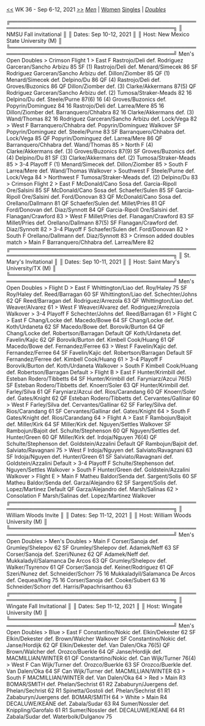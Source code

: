 [<<](men_doubles_2135.md) WK 36 - Sep 6-12, 2021 [>>](men_doubles_2137.md) [_Men_](./men_doubles_2136.md) | [Women](./women_doubles_2136.md) [Singles](./men_singles_2136.md) | [_Doubles_](./men_doubles_2136.md)

<a name="21-94373">
    ╔═════════════════════════════════════════════════════════════════════════════════════════════╗
    ║  NMSU Fall invitational                                                                     ║
    ║  Dates: Sep 10-12, 2021                                                                     ║
    ║  Host: New Mexico State University (M)                                                      ║
    ╚═════════════════════════════════════════════════════════════════════════════════════════════╝
     Men's Open Doubles
     > Crimson Flight 1
      > East
          F     Rastrojo/Deli                    def.     Rodriguez Garceran/Sancho Arbizu 85
         SF (1) Rastrojo/Deli                    def.     Menard/Simecek                   86
         SF     Rodriguez Garceran/Sancho Arbizu def.     Dillon/Ziomber                   85
         QF (1) Menard/Simecek                   def.     Delpino/Du                       86
         QF (4) Rastrojo/Deli                    def.     Groves/Buzonics                  86
         QF     Dillon/Ziomber                   def. (3) Clarke/Akkermans                 87(5)
         QF     Rodriguez Garceran/Sancho Arbizu def. (2) Tumosa/Straker-Meads             82
         16     Delpino/Du                       def.     Steele/Purne                     87(6)
         16 (4) Groves/Buzonics                  def.     Popyrin/Dominguez                84
         16     Rastrojo/Deli                    def.     Larrea/Mere                      85
         16     Dillon/Ziomber                   def.     Barranquero/Chhabra              82
         16     Clarke/Akkermans                 def. (3) Wand/Thomas                      82
         16     Rodriguez Garceran/Sancho Arbizu def.     Lock/Vega                        82
      > West
          F     Barranquero/Chhabra              def.     Popyrin/Dominguez                Walkover
         SF     Popyrin/Dominguez                def.     Steele/Purne                     83
         SF     Barranquero/Chhabra              def.     Lock/Vega                        85
         QF     Popyrin/Dominguez                def.     Larrea/Mere                      86
         QF     Barranquero/Chhabra              def.     Wand/Thomas                      85
      > North
          F (4) Clarke/Akkermans                 def. (3) Groves/Buzonics                  87(9)
         SF     Groves/Buzonics                  def. (4) Delpino/Du                       81
         SF (3) Clarke/Akkermans                 def. (2) Tumosa/Straker-Meads             85
      > 3-4 Playoff
          F (1) Menard/Simecek                   def.     Dillon/Ziomber                   85
      > South
          F     Larrea/Mere                      def.     Wand/Thomas                      Walkover
      > Southwest
          F     Steele/Purne                     def.     Lock/Vega                        84
      > Northwest
          F     Tumosa/Straker-Meads             def. (2) Delpino/Du                       83
      > Crimson Flight 2
      > East
          F     McDonald/Cano Sosa               def.     Garcia-Ripoll Ore/Salsini        85
         SF     McDonald/Cano Sosa               def.     Schaefer/Sulen                   85
         SF     Garcia-Ripoll Ore/Salsini        def.     Ford/Donovan                     83
         QF     McDonald/Cano Sosa               def.     Orellano/Dallmann                81
         QF     Schaefer/Sulen                   def.     Millet/Pries                     81
         QF     Ford/Donovan                     def.     Diaz/Synnott                     84
         QF     Garcia-Ripoll Ore/Salsini        def.     Flanagan/Crawford                83
      > West
          F     Millet/Pries                     def.     Flanagan/Crawford                83
         SF     Millet/Pries                     def.     Orellano/Dallmann                87(5)
         SF     Flanagan/Crawford                def.     Diaz/Synnott                     82
      > 3-4 Playoff
          F     Schaefer/Sulen                   def.     Ford/Donovan                     82
      > South
          F     Orellano/Dallmann                def.     Diaz/Synnott                     83
      > Crimson added doubles match
      > Main
          F     Barranquero/Chhabra              def.     Larrea/Mere                      82

<a name="21-79025">
    ╔═════════════════════════════════════════════════════════════════════════════════════════════╗
    ║  St. Mary's Invitational                                                                    ║
    ║  Dates: Sep 10-11, 2021                                                                     ║
    ║  Host: Saint Mary's University/TX (M)                                                       ║
    ╚═════════════════════════════════════════════════════════════════════════════════════════════╝
     Men's Open Doubles
     > Flight D
      > East
          F     Whittington/Liao                 def.     Roy/Haley                        75
         SF     Roy/Haley                        def.     Reed/Barragan                    60
         SF     Whittington/Liao                 def.     Schechter/Johns                  62
         QF     Reed/Barragan                    def.     Rodriguez/Arrezola               63
         QF     Whittington/Liao                 def.     Weaver/Alvarez                   61
      > West
          F     Weaver/Alvarez                   def.     Rodriguez/Arrezola               Walkover
      > 3-4 Playoff
          F     Schechter/Johns                  def.     Reed/Barragan                    61
      > Flight C
      > East
          F     Chang/Locke                      def.     Macedo/Bowe                      64
         SF     Chang/Locke                      def.     Koth/Urdaneta                    62
         SF     Macedo/Bowe                      def.     Borovik/Burton                   64
         QF     Chang/Locke                      def.     Robertson/Barragan               Default
         QF     Koth/Urdaneta                    def.     Favelin/Kajic                    62
         QF     Borovik/Burton                   def.     Kimbell Cook/Huang               61
         QF     Macedo/Bowe                      def.     Fernandez/Ferree                 63
      > West
          F     Favelin/Kajic                    def.     Fernandez/Ferree                 64
         SF     Favelin/Kajic                    def.     Robertson/Barragan               Default
         SF     Fernandez/Ferree                 def.     Kimbell Cook/Huang               61
      > 3-4 Playoff
          F     Borovik/Burton                   def.     Koth/Urdaneta                    Walkover
      > South
          F     Kimbell Cook/Huang               def.     Robertson/Barragan               Default
      > Flight B
      > East
          F     Hunter/Krimbill                  def.     Esteban Rodero/Tibbetts          64
         SF     Hunter/Krimbill                  def.     Faryniarz/Azcui                  76(5)
         SF     Esteban Rodero/Tibbetts          def.     Knoerr/Soler                     63
         QF     Hunter/Krimbill                  def.     Farley/Silva                     61
         QF     Faryniarz/Azcui                  def.     Rios/Carandang                   60
         QF     Knoerr/Soler                     def.     Gates/Knight                     62
         QF     Esteban Rodero/Tibbetts          def.     Cervantes/Gallinar               60
      > West
          F     Farley/Silva                     def.     Cervantes/Gallinar               62
         SF     Farley/Silva                     def.     Rios/Carandang                   61
         SF     Cervantes/Gallinar               def.     Gates/Knight                     64
      > South
          F     Gates/Knight                     def.     Rios/Carandang                   64
      > Flight A
      > East
          F     Rambojun/Bajoit                  def.     Miller/Kirk                      64
         SF     Miller/Kirk                      def.     Nguyen/Settles                   Walkover
         SF     Rambojun/Bajoit                  def.     Schulte/Stephenson               60
         QF     Nguyen/Settles                   def.     Hunter/Green                     60
         QF     Miller/Kirk                      def.     Irdoja/Nguyen                    76(4)
         QF     Schulte/Stephenson               def.     Goldstein/Azzalini               Default
         QF     Rambojun/Bajoit                  def.     Salviato/Ravagnani               75
      > West
          F     Irdoja/Nguyen                    def.     Salviato/Ravagnani               63
         SF     Irdoja/Nguyen                    def.     Hunter/Green                     61
         SF     Salviato/Ravagnani               def.     Goldstein/Azzalini               Default
      > 3-4 Playoff
          F     Schulte/Stephenson               def.     Nguyen/Settles                   Walkover
      > South
          F     Hunter/Green                     def.     Goldstein/Azzalini               Walkover
      > Flight E
      > Main
          F     Matheu Baldor/Senda              def.     Sargent/Solis                    60
         SF     Matheu Baldor/Senda              def.     Garza/Alejandro                  62
         SF     Sargent/Solis                    def.     Lopez/Martinez                   Default
         QF     Garza/Alejandro                  def.     Marsh/Salinas                    62
      > Consolation
          F     Marsh/Salinas                    def.     Lopez/Martinez                   Walkover

<a name="21-24367">
    ╔═════════════════════════════════════════════════════════════════════════════════════════════╗
    ║  William Woods Invite                                                                       ║
    ║  Dates: Sep 11-12, 2021                                                                     ║
    ║  Host: William Woods University (M)                                                         ║
    ╚═════════════════════════════════════════════════════════════════════════════════════════════╝
     Men's Open Doubles
     > Men's Doubles
      > Main
          F     Corser/Sanoja                    def.     Grumley/Shelepov                 62
         SF     Grumley/Shelepov                 def.     Adamek/Neff                      63
         SF     Corser/Sanoja                    def.     Szeri/Nunez                      62
         QF     Adamek/Neff                      def.     Mukkaladyil/Salamanca De Arcos   63
         QF     Grumley/Shelepov                 def.     Walker/Tsyrenov                  61
         QF     Corser/Sanoja                    def.     Keiner/Rodriguez                 61
         QF     Szeri/Nunez                      def.     Schneider/Schorr                 75
         16     Mukkaladyil/Salamanca De Arcos   def.     Cequea/King                      75
         16     Corser/Sanoja                    def.     Cooke/Subert                     63
         16     Schneider/Schorr                 def.     Harris/Papachrisanthou           63

<a name="21-22816">
    ╔═════════════════════════════════════════════════════════════════════════════════════════════╗
    ║  Wingate Fall Invitational                                                                  ║
    ║  Dates: Sep 11-12, 2021                                                                     ║
    ║  Host: Wingate University (M)                                                               ║
    ╚═════════════════════════════════════════════════════════════════════════════════════════════╝
     Men's Open Doubles
     > Blue
      > East
          F     Constantino/Nokic                def.     Elkin/Dekester                   62
         SF     Elkin/Dekester                   def.     Brown/Walcher                    Walkover
         SF     Constantino/Nokic                def.     Janse/Hordijk                    62
         QF     Elkin/Dekester                   def.     Van Dalen/Oka                    76(5)
         QF     Brown/Walcher                    def.     Orozco/Buerkle                   64
         QF     Janse/Hordijk                    def.     MACMILLIAN/WINTER                61
         QF     Constantino/Nokic                def.     Can Wijk/Turner                  76(4)
      > West
          F     Can Wijk/Turner                  def.     Orozco/Buerkle                   63
         SF     Orozco/Buerkle                   def.     Van Dalen/Oka                    64
         SF     Can Wijk/Turner                  def.     MACMILLIAN/WINTER                63
      > South
          F     MACMILLIAN/WINTER                def.     Van Dalen/Oka                    64
      > Red
      > Main
         R3     BOMAR/SMITH                      def.     Phelan/Sechrist                  61
         R2     Zababuryn/Juergens               def.     Phelan/Sechrist                  62
         R1     Spinetta/Gostoli                 def.     Phelan/Sechrist                  61
         R1     Zababuryn/Juergens               def.     BOMAR/SMITH                      64
      > White
      > Main
         R4     DECALUWE/KEANE                   def.     Zabala/Sudar                     63
         R4     Sumer/Nossler                    def.     Knippling/Garofalo               61
         R1     Sumer/Nossler                    def.     DECALUWE/KEANE                   64
         R1     Zabala/Sudar                     def.     Waterbolk/Dulganov               75
